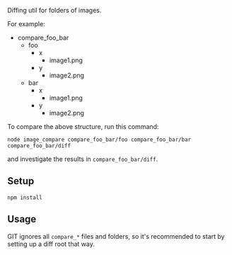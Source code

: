 Diffing util for folders of images.

For example:
 * compare_foo_bar
   * foo
     * x
       * image1.png
     * y
       * image2.png
   * bar
     * x
       * image1.png
     * y
       * image2.png

To compare the above structure, run this command:
```shell
node image_compare compare_foo_bar/foo compare_foo_bar/bar compare_foo_bar/diff
```
and investigate the results in `compare_foo_bar/diff`.

## Setup
```shell
npm install
```

## Usage

GIT ignores all `compare_*` files and folders,
so it's recommended to start by setting up a diff root that way.
